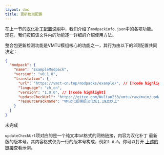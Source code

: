 ```yaml
---
layout: doc
title: 更新检测配置
---
```


在上一节的[汉化补丁配置说明](./config)中，我们介绍了`modpackinfo.json`中的各项功能。
现在，我们按照该文件内的功能逐一详细的介绍使用方法。

整合包更新检测功能是VMTU模组核心的功能之一，其行为由以下的3项配置共同决定：

```json
{
  "modpack": {
    "name": "ExampleModpack",
    "version": "v0.1.0",
    "translation": {
      "url": "https://vmct-cn.top/modpacks/example/", // [!code highlight]
      "language": "zh_cn",
      "version": "1.0.0", // [!code highlight]
      "updateCheckUrl": "https://gitee.com/Wulian233/vmtu/raw/main/update/example.txt", // [!code highlight]
      "resourcePackName": "VM汉化组模组汉化包1.19及以上"
    }
  }
}
```

未完成

`updateCheckUrl`项对应的是一个纯文本txt格式的网络链接，内容为汉化补丁
最新版的版本号。其内容格式仅为一行的版本号构成，例如`1.0.0`。你可以打开
[上述的链接](https://gitee.com/Wulian233/vmtu/raw/main/update/example.txt)查看示例。
